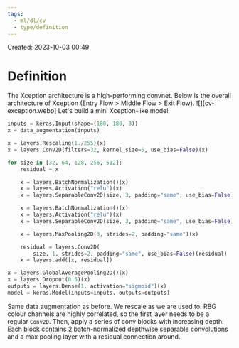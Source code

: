 ```yaml
---
tags:
  - ml/dl/cv
  - type/definition
---
```

Created: 2023-10-03 00:49
# Definition

The Xception architecture is a high-performing convnet. Below is the overall architecture of Xception (Entry Flow > Middle Flow > Exit Flow).
![][cv-exception.webp]
Let's build a mini Xception-like model.

```python
inputs = keras.Input(shape=(180, 180, 3))
x = data_augmentation(inputs)

x = layers.Rescaling(1./255)(x)
x = layers.Conv2D(filters=32, kernel_size=5, use_bias=False)(x)

for size in [32, 64, 128, 256, 512]:
    residual = x

    x = layers.BatchNormalization()(x)
    x = layers.Activation("relu")(x)
    x = layers.SeparableConv2D(size, 3, padding="same", use_bias=False)(x)

    x = layers.BatchNormalization()(x)
    x = layers.Activation("relu")(x)
    x = layers.SeparableConv2D(size, 3, padding="same", use_bias=False)(x)

    x = layers.MaxPooling2D(3, strides=2, padding="same")(x)

    residual = layers.Conv2D(
        size, 1, strides=2, padding="same", use_bias=False)(residual)
    x = layers.add([x, residual])

x = layers.GlobalAveragePooling2D()(x)
x = layers.Dropout(0.5)(x)
outputs = layers.Dense(1, activation="sigmoid")(x)
model = keras.Model(inputs=inputs, outputs=outputs)
```
Same data augmentation as before. We rescale as we are used to. RBG colour channels are highly correlated, so the first layer needs to be a regular `Conv2D`. Then, apply a series of conv blocks with increasing depth. Each block contains 2 batch-normalized depthwise separable convolutions and a max pooling layer with a residual connection around.